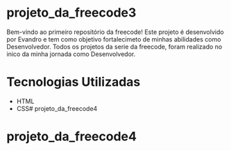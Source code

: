 # projeto_da_freecode3

Bem-vindo ao primeiro repositório da freecode! Este projeto é desenvolvido por Evandro e tem como objetivo fortalecimeto de minhas abilidades como Desenvolvedor. Todos os projetos da serie da freecode, foram realizado no inico da minha jornada como Desenvolvedor.

# Tecnologias Utilizadas

- HTML
- CSS# projeto_da_freecode4
# projeto_da_freecode4
